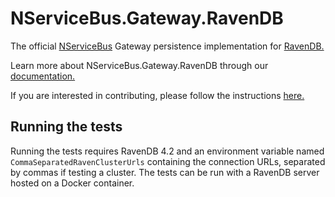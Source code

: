# NServiceBus.Gateway.RavenDB

The official [NServiceBus](https://github.com/Particular/NServiceBus) Gateway persistence implementation for [RavenDB.](https://ravendb.net/)

Learn more about NServiceBus.Gateway.RavenDB through our [documentation.](https://docs.particular.net/nservicebus/gateway/ravendb/)

If you are interested in contributing, please follow the instructions [here.](https://github.com/Particular/NServiceBus/blob/develop/CONTRIBUTING.md)

## Running the tests

Running the tests requires RavenDB 4.2 and an environment variable named `CommaSeparatedRavenClusterUrls` containing the connection URLs, separated by commas if testing a cluster. The tests can be run with a RavenDB server hosted on a Docker container.
